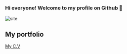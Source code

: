### Hi everyone! Welcome to my profile on Github 👋
![site](https://github.com/Tatiana-vasquez/Tatiana-vasquez/assets/116188911/852b86a0-7244-44bf-944f-8e2bf515cfe9)


## My portfolio
[ My C.V](https://tatiana-vasquez.github.io/my_portfolio-2.0/#page-top) 

<!--
**Tatiana-vasquez/Tatiana-vasquez** is a ✨ _special_ ✨ repository because its `README.md` (this file) appears on your GitHub profile.

Here are some ideas to get you started:

- 🔭 I’m currently working on ...
- 🌱 I’m currently learning ...
- 👯 I’m looking to collaborate on ...
- 🤔 I’m looking for help with ...
- 💬 Ask me about ...
- 📫 How to reach me: ...
- 😄 Pronouns: ...
- ⚡ Fun fact: ...
-->

